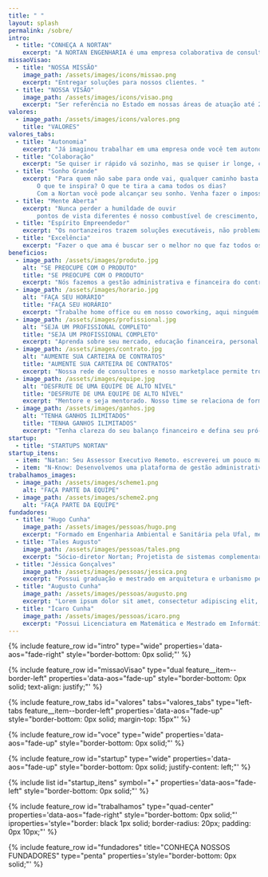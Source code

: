 ```yaml
---
title: " "
layout: splash
permalink: /sobre/
intro:
  - title: "CONHEÇA A NORTAN"
    excerpt: "A NORTAN ENGENHARIA é uma empresa colaborativa de consultores voltados para a prestação de serviços relacionados à produção, gestão e solução de espaços para construção civil e meio ambiente. Formada por profissionais criativos, inovadores, capacitados e em constante atualização para atender as necessidades de nossos clientes. Vem se destacando pela qualidade na prestação do serviço, eficiência e confiabilidade. Hoje os escritórios se situam na cidade de Maceió e de Arapiraca em Alagoas, mas a empresa funciona principalmente em ambiente virtual realizando trabalhos em outros estados.<br><br> Fundada em 2020, no início da pandemia, pelo nosso Diretor Hugo Cunha, a Nortan nasceu para trazer engenharia e arquitetura de ponta para o setor de construção civil de Alagoas, reunimos um time de engenheiros e arquitetos empreendedores e que participam do nosso modelo de negócio que valoriza o profissional. Somos a Engenharia Colaborativa, um jeito novo de entregar valor ao cliente."
missaoVisao:
  - title: "NOSSA MISSÃO"
    image_path: /assets/images/icons/missao.png
    excerpt: "Entregar soluções para nossos clientes. "
  - title: "NOSSA VISÃO"
    image_path: /assets/images/icons/visao.png
    excerpt: "Ser referência no Estado em nossas áreas de atuação até 2024, visando ser a maior empresa de engenharia <b>colaborativa</b> multidisciplinar da construção civil e meio ambiente de Alagoas."
valores:
  - image_path: /assets/images/icons/valores.png
    title: "VALORES"
valores_tabs: 
  - title: "Autonomia"
    excerpt: "Já imaginou trabalhar em uma empresa onde você tem autonomia para definir sua forma de trabalhar, horários, o dia que recebo e todo resto? Aqui na Nortan é assim!"
  - title: "Colaboração"
    excerpt: "Se quiser ir rápido vá sozinho, mas se quiser ir longe, colabore! Sabemos que colaborar é muito melhor do que competir."
  - title: "Sonho Grande"
    excerpt: "Para quem não sabe para onde vai, qualquer caminho basta! 
		O que te inspira? O que te tira a cama todos os dias?
 		Com a Nortan você pode alcançar seu sonho. Venha fazer o impossível com a gente!"
  - title: "Mente Aberta"
    excerpt: "Nunca perder a humildade de ouvir
		pontos de vista diferentes é nosso combustível de crescimento, é onde a colaboração mostra todo seu potencial. Escute, crie e adapte-se."
  - title: "Espírito Empreendedor"
    excerpt: "Os nortanzeiros trazem soluções executáveis, não problemas. Pensam fora da caixa e se divertem inovando todos os dias."
  - title: "Excelência"
    excerpt: "Fazer o que ama é buscar ser o melhor no que faz todos os dias."
beneficios:
  - image_path: /assets/images/produto.jpg
    alt: "SE PREOCUPE COM O PRODUTO"
    title: "SE PREOCUPE COM O PRODUTO"
    excerpt: "Nós fazemos a gestão administrativa e financeira do contrato de forma transparente."
  - image_path: /assets/images/horario.jpg
    alt: "FAÇA SEU HORÁRIO"
    title: "FAÇA SEU HORÁRIO"
    excerpt: "Trabalhe home office ou em nosso coworking, aqui ninguém vende hora."
  - image_path: /assets/images/profissional.jpg
    alt: "SEJA UM PROFISSIONAL COMPLETO"
    title: "SEJA UM PROFISSIONAL COMPLETO"
    excerpt: "Aprenda sobre seu mercado, educação financeira, personal branding e empreendedorismo com profissionais experientes."
  - image_path: /assets/images/contrato.jpg
    alt: "AUMENTE SUA CARTEIRA DE CONTRATOS"
    title: "AUMENTE SUA CARTEIRA DE CONTRATOS"
    excerpt: "Nossa rede de consultores e nosso marketplace permite trocas voluntárias entre cliente externos (gerencie contratos) e internos (faça parte de equipe)."
  - image_path: /assets/images/equipe.jpg
    alt: "DESFRUTE DE UMA EQUIPE DE ALTO NÍVEL"
    title: "DESFRUTE DE UMA EQUIPE DE ALTO NÍVEL"
    excerpt: "Mentore e seja mentorado. Nosso time se relaciona de forma direta compartilhando conhecimento."
  - image_path: /assets/images/ganhos.jpg
    alt: "TENHA GANHOS ILIMITADOS"
    title: "TENHA GANHOS ILIMITADOS"
    excerpt: "Tenha clareza do seu balanço financeiro e defina seu pró-labore mensal. Na Nortan o que você produz é seu."
startup: 
  - title: "STARTUPS NORTAN"
startup_itens: 
  - item: "Natan: Seu Assessor Executivo Remoto. escreverei um pouco mais sobre. em breve teremos uma logo própria."
  - item: "N-Know: Desenvolvemos uma plataforma de gestão administrativa, financeira e operacional para empresas de engenharia e arquietura de todo Brasil"
trabalhamos_images:
  - image_path: /assets/images/scheme1.png
    alt: "FAÇA PARTE DA EQUIPE"
  - image_path: /assets/images/scheme2.png
    alt: "FAÇA PARTE DA EQUIPE"
fundadores:
  - title: "Hugo Cunha"
    image_path: /assets/images/pessoas/hugo.png
    excerpt: "Formado em Engenharia Ambiental e Sanitária pela Ufal, mestre em Recursos Hídricos e Saneamento Ambiental pela Ufrgs/IPH. Especialista em Modelagem de Recursos Hídricos, foi Gerente de Gestão de Recursos Hídricos do Estado de Alagoas, tendo recorde em Outorgas para autorizações do uso da água no Estado, além de ter colaborado com a escrita de resoluções, checklist, formulários e procedimentos que atualmente regem o andamento das Outorgas. Atuando em alto nível na área há 6 anos, guiará você a ser um profissional de excelência na área de Recursos Hídricos."
  - title: "Tales Augusto"
    image_path: /assets/images/pessoas/tales.png
    excerpt: "Sócio-diretor Nortan; Projetista de sistemas complementares no setor elétrico; Especialista em Subestações e Sistema de Proteções Eletrica."
  - title: "Jéssica Gonçalves"
    image_path: /assets/images/pessoas/jessica.png
    excerpt: "Possui graduação e mestrado em arquitetura e urbanismo pela Universidade Federal de Alagoas, experiência como professora universitária em faculdade de arquitetura e urbanismo e atua há mais de 1 ano com projetos de arquitetura popular.​"
  - title: "Augusto Cunha"
    image_path: /assets/images/pessoas/augusto.png
    excerpt: "Lorem ipsum dolor sit amet, consectetur adipiscing elit, sed do eiusmod tempor incididunt ut labore et dolore magna aliqua. Ut enim ad minim veniam, quis nostrud exercitation ullamco laboris nisi ut aliquip ex ea commodo consequat. Duis aute irure dolor in reprehenderit in voluptate velit esse cillum dolore eu fugiat nulla pariatur. Excepteur sint occaecat cupidatat non proident, sunt in culpa qui officia deserunt mollit anim id est laborum."
  - title: "Ícaro Cunha"
    image_path: /assets/images/pessoas/icaro.png
    excerpt: "Possui Licenciatura em Matemática e Mestrado em Informática com enfase em computação gráfica, atualmente é Doutorando em Informática na Pontifícia Universidade Católica do Rio de Janeiro(PUC-Rio) com ênfase em aprendizagem de máquina e pesquisador/desenvolvedor bolsista do Instituto Tecgraf/PUC-Rio. Tem atuado na área de Matemática Aplicada, principalmente em computação gráfica e aprendizagem de máquina.​"
---
```


{% include feature_row id="intro" type="wide" properties='data-aos="fade-right" style="border-bottom: 0px solid;"' %}

{% include feature_row id="missaoVisao" type="dual feature__item--border-left" properties='data-aos="fade-up" style="border-bottom: 0px solid; text-align: justify;"' %}

{% include feature_row_tabs id="valores" tabs="valores_tabs" type="left-tabs feature__item--border-left" properties='data-aos="fade-up" style="border-bottom: 0px solid; margin-top: 15px"' %}

{% include feature_row id="voce" type="wide" properties='data-aos="fade-up" style="border-bottom: 0px solid;"' %}

{% include feature_row id="startup" type="wide" properties='data-aos="fade-up" style="border-bottom: 0px solid; justify-content: left;"' %}

{% include list id="startup_itens" symbol="+" properties='data-aos="fade-left" style="border-bottom: 0px solid;"' %}

{% include feature_row id="trabalhamos" type="quad-center" properties='data-aos="fade-right" style="border-bottom: 0px solid;"' iproperties='style="border: black 1px solid; border-radius: 20px; padding: 0px 10px;"' %}

{% include feature_row id="fundadores" title="CONHEÇA NOSSOS FUNDADORES" type="penta" properties='style="border-bottom: 0px solid;"' %}
